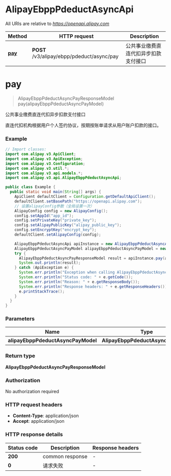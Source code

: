 # AlipayEbppPdeductAsyncApi

All URIs are relative to *https://openapi.alipay.com*

| Method | HTTP request | Description |
|------------- | ------------- | -------------|
| [**pay**](AlipayEbppPdeductAsyncApi.md#pay) | **POST** /v3/alipay/ebpp/pdeduct/async/pay | 公共事业缴费直连代扣异步扣款支付接口 |


<a name="pay"></a>
# **pay**
> AlipayEbppPdeductAsyncPayResponseModel pay(alipayEbppPdeductAsyncPayModel)

公共事业缴费直连代扣异步扣款支付接口

直连代扣机构根据用户个人签约协议，按期按账单请求从用户账户扣款的接口。

### Example
```java
// Import classes:
import com.alipay.v3.ApiClient;
import com.alipay.v3.ApiException;
import com.alipay.v3.Configuration;
import com.alipay.v3.util.*;
import com.alipay.v3.api.models.*;
import com.alipay.v3.api.AlipayEbppPdeductAsyncApi;

public class Example {
  public static void main(String[] args) {
    ApiClient defaultClient = Configuration.getDefaultApiClient();
    defaultClient.setBasePath("https://openapi.alipay.com");
    // 设置alipayConfig参数（全局设置一次）
    AlipayConfig config = new AlipayConfig();
    config.setAppId("app_id");
    config.setPrivateKey("private_key");
    config.setAlipayPublicKey("alipay_public_key");
    config.setEncryptKey("encrypt_key");
    defaultClient.setAlipayConfig(config);

    AlipayEbppPdeductAsyncApi apiInstance = new AlipayEbppPdeductAsyncApi(defaultClient);
    AlipayEbppPdeductAsyncPayModel alipayEbppPdeductAsyncPayModel = new AlipayEbppPdeductAsyncPayModel(); // AlipayEbppPdeductAsyncPayModel | 
    try {
      AlipayEbppPdeductAsyncPayResponseModel result = apiInstance.pay(alipayEbppPdeductAsyncPayModel);
      System.out.println(result);
    } catch (ApiException e) {
      System.err.println("Exception when calling AlipayEbppPdeductAsyncApi#pay");
      System.err.println("Status code: " + e.getCode());
      System.err.println("Reason: " + e.getResponseBody());
      System.err.println("Response headers: " + e.getResponseHeaders());
      e.printStackTrace();
    }
  }
}
```

### Parameters

| Name | Type | Description  | Notes |
|------------- | ------------- | ------------- | -------------|
| **alipayEbppPdeductAsyncPayModel** | **AlipayEbppPdeductAsyncPayModel**|  | [optional] |

### Return type

**AlipayEbppPdeductAsyncPayResponseModel**

### Authorization

No authorization required

### HTTP request headers

 - **Content-Type**: application/json
 - **Accept**: application/json

### HTTP response details
| Status code | Description | Response headers |
|-------------|-------------|------------------|
| **200** | common response |  -  |
| **0** | 请求失败 |  -  |

